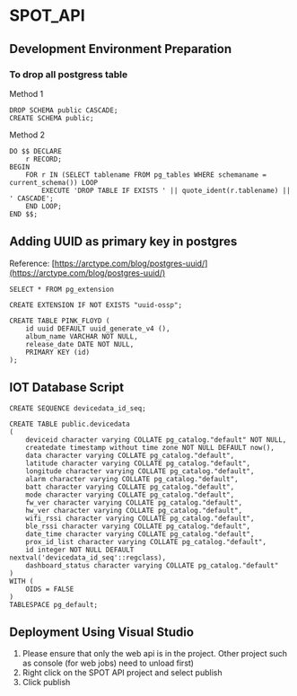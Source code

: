 # SPOT_API

## Development Environment Preparation

### To drop all postgress table

Method 1
````
DROP SCHEMA public CASCADE;
CREATE SCHEMA public;
````

Method 2
````
DO $$ DECLARE
    r RECORD;
BEGIN
    FOR r IN (SELECT tablename FROM pg_tables WHERE schemaname = current_schema()) LOOP
        EXECUTE 'DROP TABLE IF EXISTS ' || quote_ident(r.tablename) || ' CASCADE';
    END LOOP;
END $$;
````

## Adding UUID as primary key in postgres

Reference: [https://arctype.com/blog/postgres-uuid/](https://arctype.com/blog/postgres-uuid/)
````
SELECT * FROM pg_extension

CREATE EXTENSION IF NOT EXISTS "uuid-ossp";

CREATE TABLE PINK_FLOYD (
	id uuid DEFAULT uuid_generate_v4 (),
	album_name VARCHAR NOT NULL,
	release_date DATE NOT NULL,
	PRIMARY KEY (id)
);

````
## IOT Database Script

````
CREATE SEQUENCE devicedata_id_seq;

CREATE TABLE public.devicedata
(
    deviceid character varying COLLATE pg_catalog."default" NOT NULL,
    createdate timestamp without time zone NOT NULL DEFAULT now(),
    data character varying COLLATE pg_catalog."default",
    latitude character varying COLLATE pg_catalog."default",
    longitude character varying COLLATE pg_catalog."default",
    alarm character varying COLLATE pg_catalog."default",
    batt character varying COLLATE pg_catalog."default",
    mode character varying COLLATE pg_catalog."default",
    fw_ver character varying COLLATE pg_catalog."default",
    hw_ver character varying COLLATE pg_catalog."default",
    wifi_rssi character varying COLLATE pg_catalog."default",
    ble_rssi character varying COLLATE pg_catalog."default",
    date_time character varying COLLATE pg_catalog."default",
    prox_id_list character varying COLLATE pg_catalog."default",
    id integer NOT NULL DEFAULT nextval('devicedata_id_seq'::regclass),
    dashboard_status character varying COLLATE pg_catalog."default"
)
WITH (
    OIDS = FALSE
)
TABLESPACE pg_default;

````
## Deployment Using Visual Studio

1. Please ensure that only the web api is in the project. Other project such as console (for web jobs) need to unload first)
2. Right click on the SPOT API project and select publish
3. Click publish 
